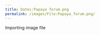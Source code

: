 ```yaml
---
title: Datei:Papaya forum.png
permalink: /images/File:Papaya_forum.png/
---
```


Importing image file
